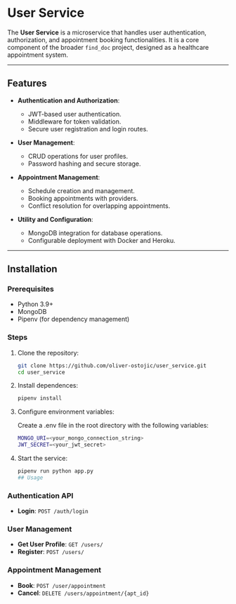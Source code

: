 # User Service

The **User Service** is a microservice that handles user authentication, authorization, and appointment booking functionalities. It is a core component of the broader `find_doc` project, designed as a healthcare appointment system. 

---

## Features

- **Authentication and Authorization**:
  - JWT-based user authentication.
  - Middleware for token validation.
  - Secure user registration and login routes.

- **User Management**:
  - CRUD operations for user profiles.
  - Password hashing and secure storage.

- **Appointment Management**:
  - Schedule creation and management.
  - Booking appointments with providers.
  - Conflict resolution for overlapping appointments.

- **Utility and Configuration**:
  - MongoDB integration for database operations.
  - Configurable deployment with Docker and Heroku.

---

## Installation

### Prerequisites

- Python 3.9+
- MongoDB
- Pipenv (for dependency management)

### Steps

1. Clone the repository:
   ```bash
   git clone https://github.com/oliver-ostojic/user_service.git
   cd user_service

2. Install dependences:
   ```bash
   pipenv install
4. Configure environment variables:

   Create a .env file in the root directory with the following variables:
   ```bash
   MONGO_URI=<your_mongo_connection_string>
   JWT_SECRET=<your_jwt_secret>
6. Start the service:
   ```bash
   pipenv run python app.py
   ## Usage

### Authentication API

- **Login**: `POST /auth/login`

### User Management

- **Get User Profile**: `GET /users/`
- **Register**: `POST /users/`

### Appointment Management

- **Book**: `POST /user/appointment`
- **Cancel**: `DELETE /users/appointment/{apt_id}`
